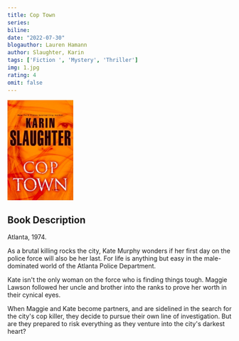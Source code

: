 ```yaml
---
title: Cop Town
series:
biline:
date: "2022-07-30"
blogauthor: Lauren Hamann
author: Slaughter, Karin
tags: ['Fiction ', 'Mystery', 'Thriller']
img: 1.jpg
rating: 4
omit: false
---
```


![Book Cover](1.jpg)


## Book Description

Atlanta, 1974.

As a brutal killing rocks the city, Kate Murphy wonders if her first day on the police force will also be her last. For life is anything but easy in the male-dominated world of the Atlanta Police Department.

Kate isn't the only woman on the force who is finding things tough. Maggie Lawson followed her uncle and brother into the ranks to prove her worth in their cynical eyes.

When Maggie and Kate become partners, and are sidelined in the search for the city's cop killer, they decide to pursue their own line of investigation. But are they prepared to risk everything as they venture into the city's darkest heart?